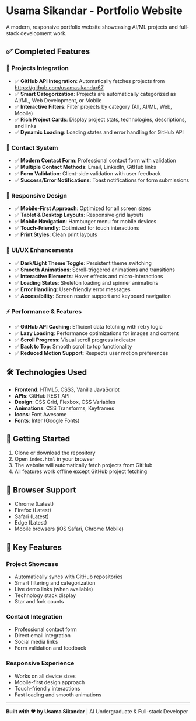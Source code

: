# Usama Sikandar - Portfolio Website

A modern, responsive portfolio website showcasing AI/ML projects and full-stack development work.

## ✅ Completed Features

### 🚀 Projects Integration
- ✅ **GitHub API Integration**: Automatically fetches projects from https://github.com/usamasikandar67
- ✅ **Smart Categorization**: Projects are automatically categorized as AI/ML, Web Development, or Mobile
- ✅ **Interactive Filters**: Filter projects by category (All, AI/ML, Web, Mobile)
- ✅ **Rich Project Cards**: Display project stats, technologies, descriptions, and links
- ✅ **Dynamic Loading**: Loading states and error handling for GitHub API

### 📱 Contact System
- ✅ **Modern Contact Form**: Professional contact form with validation
- ✅ **Multiple Contact Methods**: Email, LinkedIn, GitHub links
- ✅ **Form Validation**: Client-side validation with user feedback
- ✅ **Success/Error Notifications**: Toast notifications for form submissions

### 📱 Responsive Design
- ✅ **Mobile-First Approach**: Optimized for all screen sizes
- ✅ **Tablet & Desktop Layouts**: Responsive grid layouts
- ✅ **Mobile Navigation**: Hamburger menu for mobile devices
- ✅ **Touch-Friendly**: Optimized for touch interactions
- ✅ **Print Styles**: Clean print layouts

### 🎨 UI/UX Enhancements
- ✅ **Dark/Light Theme Toggle**: Persistent theme switching
- ✅ **Smooth Animations**: Scroll-triggered animations and transitions
- ✅ **Interactive Elements**: Hover effects and micro-interactions
- ✅ **Loading States**: Skeleton loading and spinner animations
- ✅ **Error Handling**: User-friendly error messages
- ✅ **Accessibility**: Screen reader support and keyboard navigation

### ⚡ Performance & Features
- ✅ **GitHub API Caching**: Efficient data fetching with retry logic
- ✅ **Lazy Loading**: Performance optimizations for images and content
- ✅ **Scroll Progress**: Visual scroll progress indicator
- ✅ **Back to Top**: Smooth scroll to top functionality
- ✅ **Reduced Motion Support**: Respects user motion preferences

## 🛠️ Technologies Used

- **Frontend**: HTML5, CSS3, Vanilla JavaScript
- **APIs**: GitHub REST API
- **Design**: CSS Grid, Flexbox, CSS Variables
- **Animations**: CSS Transforms, Keyframes
- **Icons**: Font Awesome
- **Fonts**: Inter (Google Fonts)

## 🚀 Getting Started

1. Clone or download the repository
2. Open `index.html` in your browser
3. The website will automatically fetch projects from GitHub
4. All features work offline except GitHub project fetching

## 📱 Browser Support

- Chrome (Latest)
- Firefox (Latest)
- Safari (Latest)
- Edge (Latest)
- Mobile browsers (iOS Safari, Chrome Mobile)

## 🎯 Key Features

### Project Showcase
- Automatically syncs with GitHub repositories
- Smart filtering and categorization
- Live demo links (when available)
- Technology stack display
- Star and fork counts

### Contact Integration
- Professional contact form
- Direct email integration
- Social media links
- Form validation and feedback

### Responsive Experience
- Works on all device sizes
- Mobile-first design approach
- Touch-friendly interactions
- Fast loading and smooth animations

---

**Built with ❤️ by Usama Sikandar** | AI Undergraduate & Full-stack Developer